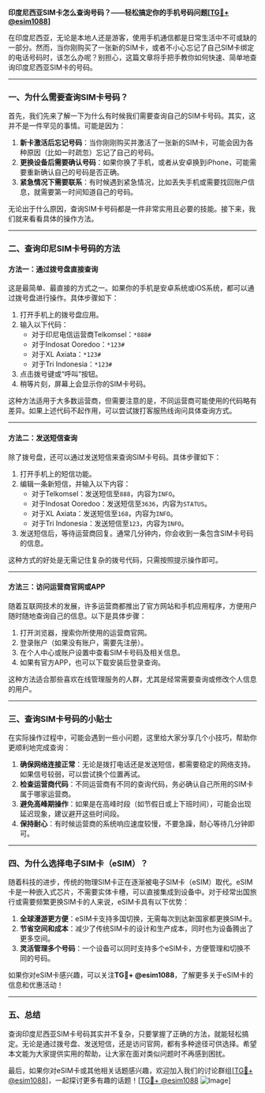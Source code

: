 **印度尼西亚SIM卡怎么查询号码？——轻松搞定你的手机号码问题[[TG💪+ @esim1088](https://t.me/s/esim1088)]**

在印度尼西亚，无论是本地人还是游客，使用手机通信都是日常生活中不可或缺的一部分。然而，当你刚购买了一张新的SIM卡，或者不小心忘记了自己SIM卡绑定的电话号码时，该怎么办呢？别担心，这篇文章将手把手教你如何快速、简单地查询印度尼西亚SIM卡的号码。

---

### 一、为什么需要查询SIM卡号码？

首先，我们先来了解一下为什么有时候我们需要查询自己的SIM卡号码。其实，这并不是一件罕见的事情。可能是因为：

1. **新卡激活后忘记号码**：当你刚刚购买并激活了一张新的SIM卡，可能会因为各种原因（比如一时疏忽）忘记了自己的号码。
2. **更换设备后需要确认号码**：如果你换了手机，或者从安卓换到iPhone，可能需要重新确认自己的号码是否正确。
3. **紧急情况下需要联系**：有时候遇到紧急情况，比如丢失手机或需要找回账户信息，就需要第一时间知道自己的号码。

无论出于什么原因，查询SIM卡号码都是一件非常实用且必要的技能。接下来，我们就来看看具体的操作方法。

---

### 二、查询印尼SIM卡号码的方法

#### 方法一：通过拨号盘直接查询

这是最简单、最直接的方式之一。如果你的手机是安卓系统或iOS系统，都可以通过拨号盘进行操作。具体步骤如下：

1. 打开手机上的拨号盘应用。
2. 输入以下代码：
   - 对于印尼电信运营商Telkomsel：`*888#`
   - 对于Indosat Ooredoo：`*123#`
   - 对于XL Axiata：`*123#`
   - 对于Tri Indonesia：`*123#`
3. 点击拨号键或“呼叫”按钮。
4. 稍等片刻，屏幕上会显示你的SIM卡号码。

这种方法适用于大多数运营商，但需要注意的是，不同运营商可能使用的代码略有差异。如果上述代码不起作用，可以尝试拨打客服热线询问具体查询方式。

---

#### 方法二：发送短信查询

除了拨号盘，还可以通过发送短信来查询SIM卡号码。具体步骤如下：

1. 打开手机上的短信功能。
2. 编辑一条新短信，并输入以下内容：
   - 对于Telkomsel：发送短信至`888`，内容为`INFO`。
   - 对于Indosat Ooredoo：发送短信至`3636`，内容为`STATUS`。
   - 对于XL Axiata：发送短信至`168`，内容为`INFO`。
   - 对于Tri Indonesia：发送短信至`123`，内容为`INFO`。
3. 发送短信后，等待运营商回复。通常几分钟内，你会收到一条包含SIM卡号码的信息。

这种方式的好处是无需记住复杂的拨号代码，只需按照提示操作即可。

---

#### 方法三：访问运营商官网或APP

随着互联网技术的发展，许多运营商都推出了官方网站和手机应用程序，方便用户随时随地查询自己的信息。以下是具体步骤：

1. 打开浏览器，搜索你所使用的运营商官网。
2. 登录账户（如果没有账户，需要先注册）。
3. 在个人中心或账户设置中查看SIM卡号码及相关信息。
4. 如果有官方APP，也可以下载安装后登录查询。

这种方法适合那些喜欢在线管理服务的人群，尤其是经常需要查询或修改个人信息的用户。

---

### 三、查询SIM卡号码的小贴士

在实际操作过程中，可能会遇到一些小问题，这里给大家分享几个小技巧，帮助你更顺利地完成查询：

1. **确保网络连接正常**：无论是拨打电话还是发送短信，都需要稳定的网络支持。如果信号较弱，可以尝试换个位置再试。
2. **检查运营商代码**：不同运营商有不同的查询代码，务必确认自己所用的SIM卡属于哪家运营商。
3. **避免高峰期操作**：如果是在高峰时段（如节假日或上下班时间），可能会出现延迟现象，建议避开这些时间段。
4. **保持耐心**：有时候运营商的系统响应速度较慢，不要急躁，耐心等待几分钟即可。

---

### 四、为什么选择电子SIM卡（eSIM）？

随着科技的进步，传统的物理SIM卡正在逐渐被电子SIM卡（eSIM）取代。eSIM卡是一种嵌入式芯片，不需要实体卡槽，可以直接集成到设备中。对于经常出国旅行或需要频繁更换SIM卡的人来说，eSIM卡具有以下优势：

1. **全球漫游更方便**：eSIM卡支持多国切换，无需每次到达新国家都更换SIM卡。
2. **节省空间和成本**：减少了传统SIM卡的设计和生产成本，同时也为设备腾出了更多空间。
3. **灵活管理多个号码**：一个设备可以同时支持多个eSIM卡，方便管理和切换不同的号码。

如果你对eSIM卡感兴趣，可以关注**TG💪+ @esim1088**，了解更多关于eSIM卡的信息和优惠活动！

---

### 五、总结

查询印度尼西亚SIM卡号码其实并不复杂，只要掌握了正确的方法，就能轻松搞定。无论是通过拨号盘、发送短信，还是访问官网，都有多种途径可供选择。希望本文能为大家提供实用的帮助，让大家在面对类似问题时不再感到困扰。

最后，如果你对eSIM卡或其他相关话题感兴趣，欢迎加入我们的讨论群组[[TG💪+ @esim1088](https://t.me/s/esim1088)]，一起探讨更多有趣的话题！[[TG💪+ @esim1088](https://t.me/s/esim1088) ![Image](https://i.postimg.cc/4NQfJmqS/Snipaste-2025-05-13-00-14-12.png)]